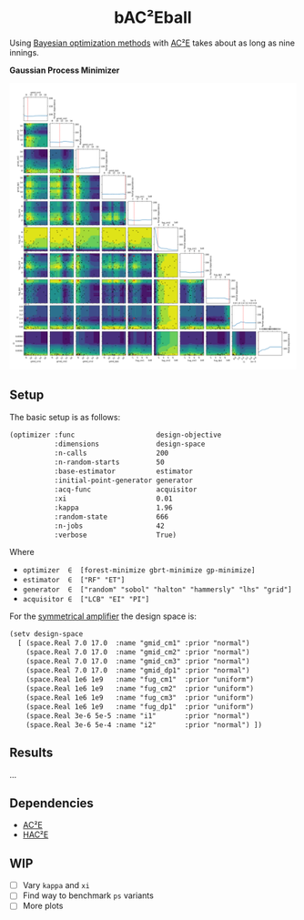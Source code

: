 <h1 align="center">bAC²Eball</h1>

Using [Bayesian optimization methods](https://scikit-optimize.github.io/) with
[AC²E](https://github.com/matthschw/ace) takes about as long as nine innings.

<b align="center">Gaussian Process Minimizer</b>

![baced](./results/forest_minimize-ET-sobol-LCB.svg)

## Setup

The basic setup is as follows:

```hy
(optimizer :func                    design-objective
           :dimensions              design-space 
           :n-calls                 200
           :n-random-starts         50
           :base-estimator          estimator
           :initial-point-generator generator
           :acq-func                acquisitor
           :xi                      0.01
           :kappa                   1.96
           :random-state            666
           :n-jobs                  42
           :verbose                 True)
```

Where 
- `optimizer  ∈  [forest-minimize gbrt-minimize gp-minimize]` 
- `estimator  ∈  ["RF" "ET"]` 
- `generator  ∈  ["random" "sobol" "halton" "hammersly" "lhs" "grid"]` 
- `acquisitor ∈  ["LCB" "EI" "PI"]` 

For the [symmetrical amplifier](https://raw.githubusercontent.com/matthschw/ace/main/figures/op2.png)
the design space is:

```hy
(setv design-space 
  [ (space.Real 7.0 17.0  :name "gmid_cm1" :prior "normal")
    (space.Real 7.0 17.0  :name "gmid_cm2" :prior "normal")
    (space.Real 7.0 17.0  :name "gmid_cm3" :prior "normal")
    (space.Real 7.0 17.0  :name "gmid_dp1" :prior "normal")
    (space.Real 1e6 1e9   :name "fug_cm1"  :prior "uniform")
    (space.Real 1e6 1e9   :name "fug_cm2"  :prior "uniform")
    (space.Real 1e6 1e9   :name "fug_cm3"  :prior "uniform")
    (space.Real 1e6 1e9   :name "fug_dp1"  :prior "uniform")
    (space.Real 3e-6 5e-5 :name "i1"       :prior "normal")
    (space.Real 3e-6 5e-4 :name "i2"       :prior "normal") ])
```

## Results

...

## Dependencies 

- [AC²E](https://github.com/matthschw/ace)
- [HAC²E](https://github.com/augustunderground/hace)

## WIP

- [ ] Vary `kappa` and `xi`
- [ ] Find way to benchmark `ps` variants
- [ ] More plots
